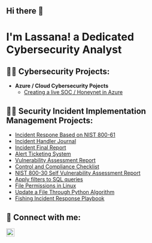 ## Hi there 👋

<h1>I'm Lassana! a Dedicated Cybersecurity Analyst</h1>

<h2>👨‍💻 Cybersecurity Projects:</h2>

- <b>Azure / Cloud Cybersecurity Pojects</b>
  - [Creating a live SOC / Honeynet in Azure](https://github.com/LassanaB/Azure-SOC)
    
<h2>👨‍💻 Security Incident Implementation Management Projects:</h2>

 - [Incident Respone Based on NIST 800-61](https://github.com/LassanaB/Security-Incident-Implementation-Management-Projects-/blob/main/Incident%20Response%20Report%20(Based%20on%20NIST%20SP%20800-61).pdf)
 - [Incident Handler Journal](https://github.com/LassanaB/Security-Incident-Implementation-Management-Projects-/blob/main/Incident-handler-s-journal.pdf)
 - [Incident Final Report](https://github.com/LassanaB/Security-Incident-Implementation-Management-Projects-/blob/main/Incident-Final-report.pdf)
 - [Alert Ticketing System](https://github.com/LassanaB/Security-Incident-Implementation-Management-Projects-/blob/main/Alert-ticket%20porfolio.pdf)
 - [Vulnerability Assessment Report](https://github.com/LassanaB/Security-Incident-Implementation-Management-Projects-/blob/main/Vulnerability-assessment-report.pdf)
 - [Control and Compliance Checklist](https://github.com/LassanaB/Security-Incident-Implementation-Management-Projects-/blob/main/Controls%20and%20compliance%20checklist.pdf)
 - [NIST 800-30  Self Vulnerability Assessment Report](https://github.com/LassanaB/Security-Incident-Implementation-Management-Projects-/blob/main/NIST%20SP%20800-30%20Rev.%201%20Self%20%20Vullnerabitity%20Assessment%20Report.pdf)
 - [Apply filters to SQL queries](https://github.com/LassanaB/Security-Incident-Implementation-Management-Projects-/blob/main/Apply-filters-to-SQL-queries.pdf)
 - [File Permissions in Linux](https://github.com/LassanaB/Security-Incident-Implementation-Management-Projects-/blob/main/File-permissions-in-Linux.pdf)
 - [Update a File Through Python Algorithm](https://github.com/LassanaB/Security-Incident-Implementation-Management-Projects-/blob/main/Update%20a%20file%20through%20a%20phyton%20(2).pdf)
 - [Fishing Incident Response Playbook](https://github.com/LassanaB/Security-Incident-Implementation-Management-Projects-/blob/main/Phishing-incident-response-playbook.pdf)


<h2> 🤳 Connect with me:</h2> 



[<img align="left" alt="JoshMadakor | LinkedIn" width="22px" src="https://cdn.jsdelivr.net/npm/simple-icons@v3/icons/linkedin.svg" />][linkedin]


[linkedin]: https://linkedin.com/in/lassana-bakayoko
